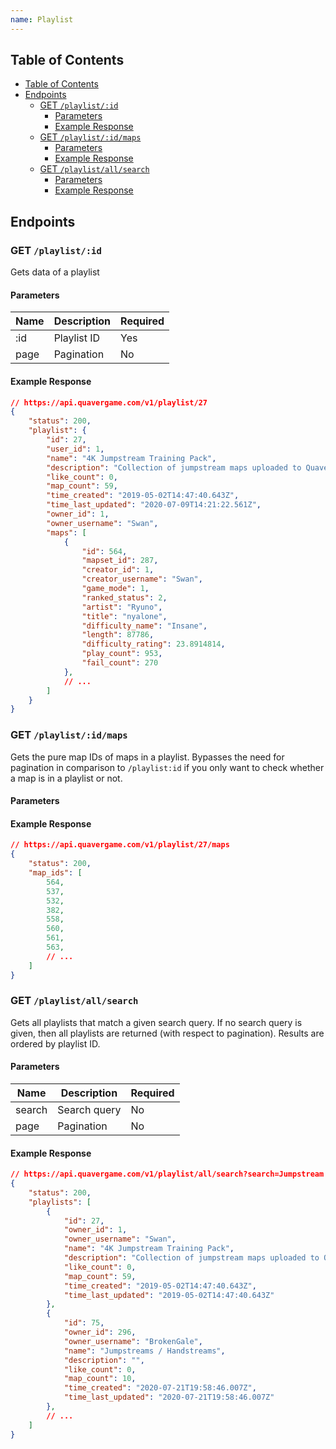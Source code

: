 ```yaml
---
name: Playlist
---
```


## Table of Contents

- [Table of Contents](#table-of-contents)
- [Endpoints](#endpoints)
    - [GET `/playlist/:id`](#get-%2Fplaylist%2F%3Aid)
        - [Parameters](#parameters)
        - [Example Response](#example-response)
    - [GET `/playlist/:id/maps`](#get-%2Fplaylist%2F%3Aid%2Fmaps)
        - [Parameters](#parameters-1)
        - [Example Response](#example-response-1)
    - [GET `/playlist/all/search`](#get-%2Fplaylist%2Fall%2Fsearch)
        - [Parameters](#parameters-2)
        - [Example Response](#example-response-2)

## Endpoints

### GET `/playlist/:id`

Gets data of a playlist

#### Parameters

| Name | Description | Required |
| ---- | ----------- | -------- |
| :id  | Playlist ID | Yes      |
| page | Pagination  | No       |

#### Example Response

```json
// https://api.quavergame.com/v1/playlist/27
{
    "status": 200,
    "playlist": {
        "id": 27,
        "user_id": 1,
        "name": "4K Jumpstream Training Pack",
        "description": "Collection of jumpstream maps uploaded to Quaver",
        "like_count": 0,
        "map_count": 59,
        "time_created": "2019-05-02T14:47:40.643Z",
        "time_last_updated": "2020-07-09T14:21:22.561Z",
        "owner_id": 1,
        "owner_username": "Swan",
        "maps": [
            {
                "id": 564,
                "mapset_id": 287,
                "creator_id": 1,
                "creator_username": "Swan",
                "game_mode": 1,
                "ranked_status": 2,
                "artist": "Ryuno",
                "title": "nyalone",
                "difficulty_name": "Insane",
                "length": 87786,
                "difficulty_rating": 23.8914814,
                "play_count": 953,
                "fail_count": 270
            },
            // ...
        ]
    }
}
```

### GET `/playlist/:id/maps`

Gets the pure map IDs of maps in a playlist. Bypasses the need for pagination in
comparison to `/playlist:id` if you only want to check whether a map is in a
playlist or not.

#### Parameters

#### Example Response

```json
// https://api.quavergame.com/v1/playlist/27/maps
{
    "status": 200,
    "map_ids": [
        564,
        537,
        532,
        382,
        558,
        560,
        561,
        563,
        // ...
    ]
}
```

### GET `/playlist/all/search`

Gets all playlists that match a given search query. If no search query is given,
then all playlists are returned (with respect to pagination). Results are
ordered by playlist ID.

#### Parameters

| Name   | Description  | Required |
| ------ | ------------ | -------- |
| search | Search query | No       |
| page   | Pagination   | No       |

#### Example Response

```json
// https://api.quavergame.com/v1/playlist/all/search?search=Jumpstream
{
    "status": 200,
    "playlists": [
        {
            "id": 27,
            "owner_id": 1,
            "owner_username": "Swan",
            "name": "4K Jumpstream Training Pack",
            "description": "Collection of jumpstream maps uploaded to Quaver",
            "like_count": 0,
            "map_count": 59,
            "time_created": "2019-05-02T14:47:40.643Z",
            "time_last_updated": "2019-05-02T14:47:40.643Z"
        },
        {
            "id": 75,
            "owner_id": 296,
            "owner_username": "BrokenGale",
            "name": "Jumpstreams / Handstreams",
            "description": "",
            "like_count": 0,
            "map_count": 10,
            "time_created": "2020-07-21T19:58:46.007Z",
            "time_last_updated": "2020-07-21T19:58:46.007Z"
        },
        // ...
    ]
}
```
